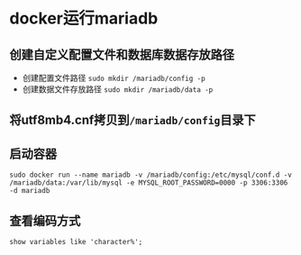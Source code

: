 # docker运行mariadb

## 创建自定义配置文件和数据库数据存放路径

- 创建配置文件路径 `sudo mkdir /mariadb/config -p`
- 创建数据文件存放路径 `sudo mkdir /mariadb/data -p`

## 将utf8mb4.cnf拷贝到`/mariadb/config`目录下

## 启动容器

```shell
sudo docker run --name mariadb -v /mariadb/config:/etc/mysql/conf.d -v /mariadb/data:/var/lib/mysql -e MYSQL_ROOT_PASSWORD=0000 -p 3306:3306 -d mariadb
```

## 查看编码方式

```shell
show variables like 'character%';
```